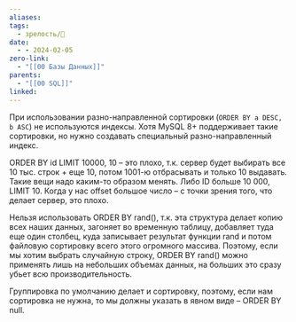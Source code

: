 ```yaml
---
aliases: 
tags:
  - зрелость/🌱
date:
  - - 2024-02-05
zero-link:
  - "[[00 Базы Данных]]"
parents:
  - "[[00 SQL]]"
linked: 
---
```

При использовании разно-направленной сортировки (`ORDER BY a DESC, b ASC`) не используются индексы. Хотя MySQL 8+ поддерживает такие сортировки, но нужно создавать специальный разно-направленный индекс.

ORDER BY id LIMIT 10000, 10 – это плохо, т.к. сервер будет выбирать все 10 тыс. строк + еще 10, потом 1001-ю отбрасывать и только 10 выдавать. Такие вещи надо каким-то образом менять. Либо ID больше 10 000, LIMIT 10. Когда у нас offset большое число – с точки зрения того, что делает сервер, это плохо.

Нельзя использовать ORDER BY rand(), т.к. эта структура делает копию всех наших данных, загоняет во временную таблицу, добавляет туда еще один столбец, куда записывает результат функции rand и потом файловую сортировку всего этого огромного массива. Поэтому, если мы хотим выбрать случайную строку, ORDER BY rand() можно применять лишь на небольших объемах данных, на больших это сразу убьет всю производительность.

Группировка по умолчанию делает и сортировку, поэтому, если нам сортировка не нужна, то мы должны указать в явном виде – ORDER BY null.